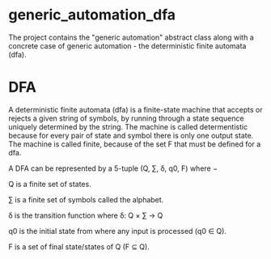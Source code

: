 # generic_automation_dfa
The project contains the "generic automation" abstract class along with a concrete case of generic automation - the deterministic finite automata (dfa). 

<h1> DFA </h1>

A deterministic finite automata (dfa) is a finite-state machine that accepts or rejects a given string of symbols, by running through a state sequence uniquely determined by the string. 
The machine is called determentistic because for every pair of state and symbol there is only one output state. The machine is called finite, because of the set F that must be defined for a dfa.

A DFA can be represented by a 5-tuple (Q, ∑, δ, q0, F) where −

Q is a finite set of states.

∑ is a finite set of symbols called the alphabet.

δ is the transition function where δ: Q × ∑ → Q

q0 is the initial state from where any input is processed (q0 ∈ Q).

F is a set of final state/states of Q (F ⊆ Q).

